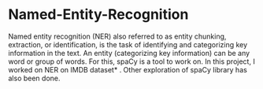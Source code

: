 # Named-Entity-Recognition

Named entity recognition (NER) also referred to as entity chunking, extraction, or identification, is the task of identifying and categorizing key information in the text.
An entity (categorizing key information) can be any word or group of words. For this, spaCy is a tool to work on. In this project, I worked on NER on IMDB dataset* . 
Other exploration of spaCy library has also been done.
